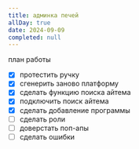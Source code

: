 ```yaml
---
title: админка печей
allDay: true
date: 2024-09-09
completed: null
---
```

план работы
- [x] протестить ручку
- [x] сгенерить заново платформу
- [x] cделать функцию поиска айтема
- [x] подключить поиск айтема
- [x] сделать добавление программы
- [ ] сделать роли
- [ ] доверстать поп-апы
- [ ] сделать ошибки 